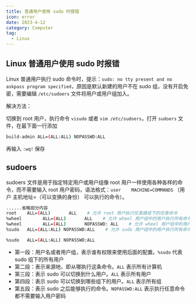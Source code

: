 ```yaml
---
title: 普通用户使用 sudo 时报错
icon: error
date: 2023-4-12
category: Computer
tag:
  - Linux
---
```


## Linux 普通用户使用 sudo 时报错

Linux 普通用户执行 sudo 命令时，提示：`sudo: no tty present and no askpass program specified`，原因是默认新建的用户不在 sudo 组，没有开启免密，需要编辑 `/etc/sudoers` 文件将用户或用户组加入。

解决方法：

切换到 root 用户，执行命令 `visudo` 或者 `vim /etc/sudoers`，打开 `sudoers` 文件，在最下面一行添加

```bash
build-admin ALL=(ALL:ALL) NOPASSWD:ALL
```

再输入 `:wq!` 保存

## sudoers

sudoers 文件是用于指定特定用户或用户组像 root 用户一样使用各种各样的命令，而不需要输入 root 用户密码，语法格式：`user    MACHINE=COMMANDS` （用户 主机地址=（可以变换的身份） 可以执行的命令）。

```bash
......省略部分内容
root    ALL=(ALL)       ALL    # 允许 root 用户执行任意路径下的任意命令
%wheel        ALL=(ALL)       ALL    # 允许 wheel 用户组中的用户执行所有命令
%wheel        ALL=(ALL)       NOPASSWD: ALL    # 允许 wheel 用户组中的用户在不输入该用户的密码的情况下使用所有命令
%sudo   ALL=(ALL:ALL) NOPASSWD:ALL    # 允许 sudo 用户组中的用户执行所有命令，且不需要输入用户密码
```

```bash
%sudo   ALL=(ALL:ALL) NOPASSWD:ALL
```

- 第一段：用户名或者用户组，表示谁有权限来使用后面的配置。`%sudo` 代表 sudo 组下的所有用户
- 第二段：表示来源地，即从哪执行这条命令。`ALL` 表示所有计算机
- 第三段：表示 sudo 可以切换到什么用户。`ALL` 表示所有用户
- 第四段：表示 sudo 可以切换到哪些组下的用户。`ALL` 表示所有组
- 第五段：表示 sudo 之后能够执行的命令。`NOPASSWD:ALL` 表示执行任意命令都不需要输入用户密码
